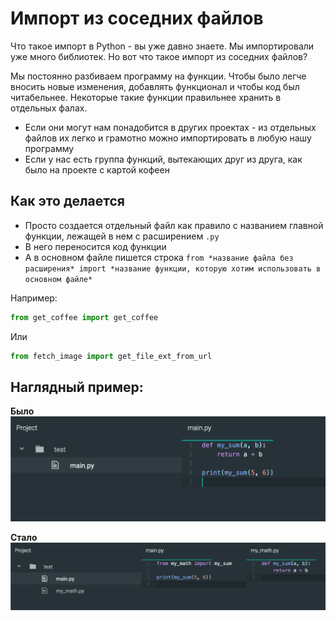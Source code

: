 # Импорт из соседних файлов
Что такое импорт в Python - вы уже давно знаете. Мы импортировали уже много библиотек.
Но вот что такое импорт из соседних файлов?

Мы постоянно разбиваем программу на функции. Чтобы было легче вносить новые изменения, добавлять функционал и чтобы код был читабельнее.
Некоторые такие функции правильнее хранить в отдельных фалах. 
- Если они могут нам понадобится в других проектах - из отдельных файлов их легко и грамотно можно импортировать в любую нашу программу
- Если у нас есть группа функций, вытекающих друг из друга, как было на проекте с картой кофеен

## Как это делается
- Просто создается отдельный файл как правило с названием главной функции, лежащей в нем с расширением `.py`
- В него переносится код функции
- А в основном файле пишется строка `from *название файла без расширения* import *название функции, которую хотим использовать в основном файле*`

Например:
```python
from get_coffee import get_coffee
```

Или

```python
from fetch_image import get_file_ext_from_url
```

## Наглядный пример:

**Было**
![alt-текст](https://github.com/Polus101/resources/blob/master/Encyclopedia/Production_Code/img/import_ver_1.png)

**Стало**
![alt-текст](https://github.com/Polus101/resources/blob/master/Encyclopedia/Production_Code/img/import_ver_2.png)

